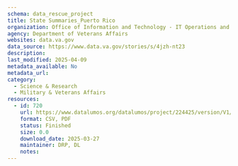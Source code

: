 ```yaml
---
schema: data_rescue_project 
title: State Summaries_Puerto Rico
organization: Office of Information and Technology - IT Operations and Services (ITOPS)
agency: Department of Veterans Affairs
websites: data.va.gov
data_source: https://www.data.va.gov/stories/s/4jzh-nt23
description: 
last_modified: 2025-04-09
metadata_available: No
metadata_url: 
category:
  - Science & Research 
  - Military & Veterans Affairs 
resources:
  - id: 720
    url: https://www.datalumos.org/datalumos/project/224425/version/V1/view
    format: CSV, PDF
    status: Finished
    size: 0.0
    download_date: 2025-03-27
    maintainer: DRP, DL
    notes: 
---
```

